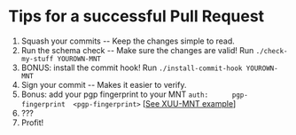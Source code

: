 # Tips for a successful Pull Request
1. Squash your commits -- Keep the changes simple to read.
2. Run the schema check -- Make sure the changes are valid! Run `./check-my-stuff YOUROWN-MNT`
3. BONUS: install the commit hook! Run `./install-commit-hook YOUROWN-MNT`
4. Sign your commit -- Makes it easier to verify. 
5. Bonus: add your pgp fingerprint to your MNT `auth:      pgp-fingerprint  <pgp-fingerprint>` [[See XUU-MNT example](data/mntner/XUU-MNT)]
6. ???
7. Profit!

